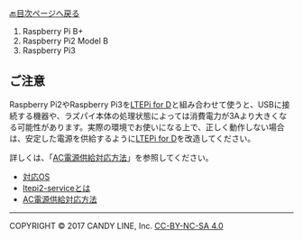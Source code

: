 [🔙目次ページへ戻る](README.md)

1. Raspberry Pi B+
1. Raspberry Pi2 Model B
1. Raspberry Pi3

## ご注意

Raspberry Pi2やRaspberry Pi3を[LTEPi for D](https://www.candy-line.io/製品一覧/ltepi-for-d/)と組み合わせて使うと、USBに接続する機器や、ラズパイ本体の処理状態によっては消費電力が3Aより大きくなる可能性があります。実際の環境でお使いになる上で、正しく動作しない場合は、安定した電源を供給するように[LTEPi for D](https://www.candy-line.io/製品一覧/ltepi-for-d/)を改造してください。

詳しくは、「[AC電源供給対応方法](📌Raspberry-Pi3対応方法.md)」を参照してください。


* [対応OS](対応OS.md)
* [ltepi2-serviceとは](ltepi2-serviceとは.md)
* [AC電源供給対応方法](📌Raspberry-Pi3対応方法.md)

---
COPYRIGHT © 2017 CANDY LINE, Inc. [CC-BY-NC-SA 4.0](https://creativecommons.org/licenses/by-nc-sa/4.0/)
